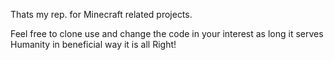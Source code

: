 Thats my rep. for Minecraft related projects.

Feel free to clone use and change the code in your interest as long it serves Humanity in beneficial way it is all Right!

